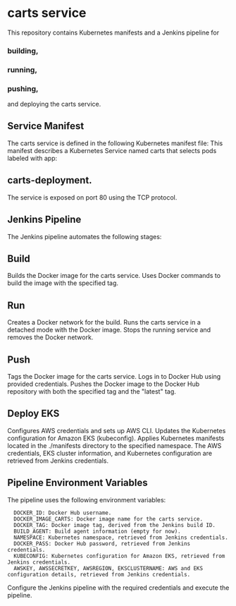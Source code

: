 # carts service
This repository contains Kubernetes manifests and a Jenkins pipeline for 
### building, 
### running, 
### pushing, 
and deploying the carts service.

## Service Manifest

The carts service is defined in the following Kubernetes manifest file:
This manifest describes a Kubernetes Service named carts that selects pods labeled with app: 

## carts-deployment. 

The service is exposed on port 80 using the TCP protocol.

## Jenkins Pipeline
The Jenkins pipeline automates the following stages:

## Build

Builds the Docker image for the carts service.
Uses Docker commands to build the image with the specified tag.

## Run

Creates a Docker network for the build.
Runs the carts service in a detached mode with the Docker image.
Stops the running service and removes the Docker network.

## Push

Tags the Docker image for the carts service.
Logs in to Docker Hub using provided credentials.
Pushes the Docker image to the Docker Hub repository with both the specified tag and the "latest" tag.

## Deploy EKS

Configures AWS credentials and sets up AWS CLI.
Updates the Kubernetes configuration for Amazon EKS (kubeconfig).
Applies Kubernetes manifests located in the ./manifests directory to the specified namespace.
The AWS credentials, EKS cluster information, and Kubernetes configuration are retrieved from Jenkins credentials.

## Pipeline Environment Variables

The pipeline uses the following environment variables:
```
  DOCKER_ID: Docker Hub username.
  DOCKER_IMAGE_CARTS: Docker image name for the carts service.
  DOCKER_TAG: Docker image tag, derived from the Jenkins build ID.
  BUILD_AGENT: Build agent information (empty for now).
  NAMESPACE: Kubernetes namespace, retrieved from Jenkins credentials.
  DOCKER_PASS: Docker Hub password, retrieved from Jenkins credentials.
  KUBECONFIG: Kubernetes configuration for Amazon EKS, retrieved from Jenkins credentials.
  AWSKEY, AWSSECRETKEY, AWSREGION, EKSCLUSTERNAME: AWS and EKS configuration details, retrieved from Jenkins credentials.
```
Configure the Jenkins pipeline with the required credentials and execute the pipeline.
